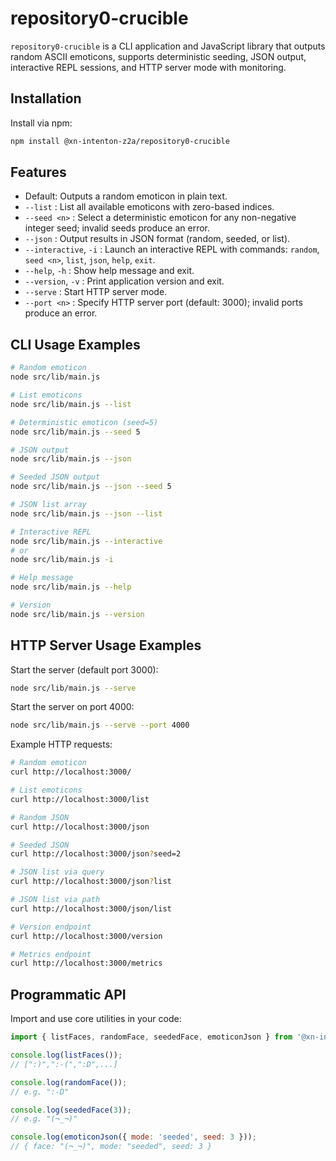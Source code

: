 # repository0-crucible

`repository0-crucible` is a CLI application and JavaScript library that outputs random ASCII emoticons, supports deterministic seeding, JSON output, interactive REPL sessions, and HTTP server mode with monitoring.

## Installation

Install via npm:

```bash
npm install @xn-intenton-z2a/repository0-crucible
```

## Features

- Default: Outputs a random emoticon in plain text.
- `--list` : List all available emoticons with zero-based indices.
- `--seed <n>` : Select a deterministic emoticon for any non-negative integer seed; invalid seeds produce an error.
- `--json` : Output results in JSON format (random, seeded, or list).
- `--interactive`, `-i` : Launch an interactive REPL with commands: `random`, `seed <n>`, `list`, `json`, `help`, `exit`.
- `--help`, `-h` : Show help message and exit.
- `--version`, `-v` : Print application version and exit.
- `--serve` : Start HTTP server mode.
- `--port <n>` : Specify HTTP server port (default: 3000); invalid ports produce an error.

## CLI Usage Examples

```bash
# Random emoticon
node src/lib/main.js

# List emoticons
node src/lib/main.js --list

# Deterministic emoticon (seed=5)
node src/lib/main.js --seed 5

# JSON output
node src/lib/main.js --json

# Seeded JSON output
node src/lib/main.js --json --seed 5

# JSON list array
node src/lib/main.js --json --list

# Interactive REPL
node src/lib/main.js --interactive
# or
node src/lib/main.js -i

# Help message
node src/lib/main.js --help

# Version
node src/lib/main.js --version
``` 

## HTTP Server Usage Examples

Start the server (default port 3000):

```bash
node src/lib/main.js --serve
```

Start the server on port 4000:

```bash
node src/lib/main.js --serve --port 4000
```

Example HTTP requests:

```bash
# Random emoticon
curl http://localhost:3000/

# List emoticons
curl http://localhost:3000/list

# Random JSON
curl http://localhost:3000/json

# Seeded JSON
curl http://localhost:3000/json?seed=2

# JSON list via query
curl http://localhost:3000/json?list

# JSON list via path
curl http://localhost:3000/json/list

# Version endpoint
curl http://localhost:3000/version

# Metrics endpoint
curl http://localhost:3000/metrics
```  

## Programmatic API

Import and use core utilities in your code:

```js
import { listFaces, randomFace, seededFace, emoticonJson } from '@xn-intenton-z2a/repository0-crucible';

console.log(listFaces());
// [":)",":-(",":D",...]

console.log(randomFace());
// e.g. ":-D"

console.log(seededFace(3));
// e.g. "(¬_¬)"

console.log(emoticonJson({ mode: 'seeded', seed: 3 }));
// { face: "(¬_¬)", mode: "seeded", seed: 3 }
```
